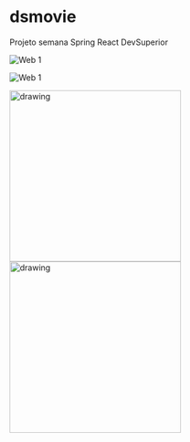 # dsmovie
Projeto semana Spring React DevSuperior

![Web 1](https://github.com/Romariorfr/dsmovie/blob/master/frontend/assets/dsmovie-pc.png)

![Web 1](https://github.com/Romariorfr/dsmovie/blob/master/frontend/assets/dsmovie-card.jpg)

<img src="https://github.com/Romariorfr/dsmovie/blob/master/frontend/assets/dsmovie-mobile2.jpeg" alt="drawing" width="300"/>  <img src="https://github.com/Romariorfr/dsmovie/blob/master/frontend/assets/dsmovie-mobile.jpg" alt="drawing" width="300"/>




